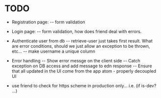 # TODO

- Registration page:
-- form validation

- Login page: 
-- form validation, how does friend deal with errors.

- Authenticate user from db
-- retrieve-user just takes first result. What are error conditions, should we just allow an exception to be thrown, etc...
-- make username a unique column

- Error handling
-- Show error messge on the client side
-- Catch exception on DB access and add message to edn response
-- Ensure that all updated in the UI come from the app atom - properly decoupled UI

- use friend to check for https scheme in production only... i.e. (if is-dev? ...)
